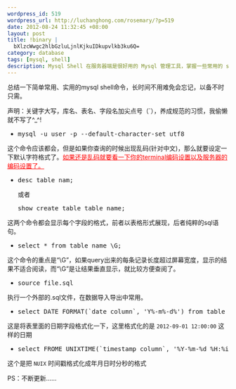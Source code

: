 ```yaml
--- 
wordpress_id: 519
wordpress_url: http://luchanghong.com/rosemary/?p=519
date: 2012-08-24 11:32:45 +08:00
layout: post
title: !binary |
  bXlzcWwgc2hlbGzluLjnlKjkuIDkupvlkb3ku6Q=
category: database
tags: [mysql, shell]
description: Mysql Shell 在服务器端是很好用的 Mysql 管理工具，掌握一些常用的 shell command 会大大提高我们的工作效率。这里记录一些我在日常网站开发与维护中使用到的命令，会不断更新。
---
```

总结一下简单常用、实用的mysql shell命令，长时间不用难免会忘记，以备不时只需。

声明：关键字大写，库名、表名、字段名加尖点号（`），养成规范的习惯，我偷懒就不写了^_^!

- <pre class="prettyprint">mysql -u user -p --default-character-set utf8</pre>
这个命令应该都会，但是如果你查询的时候出现乱码(针对中文)，那么就要设定一下默认字符格式了。<span style="text-decoration: underline; color: #ff0000;">如果还是乱码就要看一下你的terminal编码设置以及服务器的编码设置了。</span>

- <pre class="prettyprint">desc table_nam;</pre>或者<pre class="prettyprint">show create table table_name;</pre>
这两个命令都会显示每个字段的格式，前者以表格形式展现，后者纯粹的sql语句。

- <pre class="prettyprint">select * from table_name \G;</pre>
这个命令的重点是“\G”，如果query出来的每条记录长度超过屏幕宽度，显示的结果不适合阅读，而“\G”是让结果垂直显示，就比较方便查阅了。

- <pre class="prettyprint">source file.sql</pre>
执行一个外部的.sql文件，在数据导入导出中常用。

- <pre class="prettyprint">select DATE_FORMAT(`date_column`, 'Y%-m%-d%') from table_name;</pre>
这是将表里面的日期字段格式化一下，这里格式化的是 `2012-09-01 12:00:00` 这样的日期

- <pre class="prettyprint">select FROME_UNIXTIME(`timestamp_column`, '%Y-%m-%d %H:%i:%S') from table_name;</pre>
这个是把 `NUIX` 时间戳格式化成年月日时分秒的格式

PS：不断更新……
